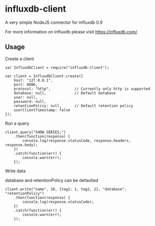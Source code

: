 # influxdb-client
A very simple NodeJS connector for influxdb 0.9

For more information on influxdb please visit https://influxdb.com/

## Usage
Create a client
```
var InfluxdbClient = require("influxdb-client");

var client = InfluxdbClient.create({
    host: "127.0.0.1",  
    port: 8086,
    protocol: "http",           // Currently only http is supported
    database: null,             // Default database
    user: null,
    password: null,
    retentionPolicy: null,      // Default retention policy
    userClientTimestamp: false
});
```
Run a query
```
client.query("SHOW SERIES;")
    .then(function(response) {
        console.log(response.statusCode, response.headers, response.body);
    })
    .catch(function(err) {
        console.warn(err);
    });
```
Write data

database and retentionPolicy can be defaulted
```
client.write("name", 10, {tag1: 1, tag2, 2}, "database", "retentionPolicy")
    .then(function(response) {
        console.log(response.statusCode);
    })
    .catch(function(err) {
        console.warn(err);
    });
```
